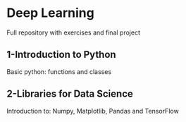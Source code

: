 # Deep Learning 
Full repository with exercises and final project

## 1-Introduction to Python

Basic python: functions and classes


## 2-Libraries for Data Science

Introduction to: Numpy, Matplotlib, Pandas and TensorFlow




